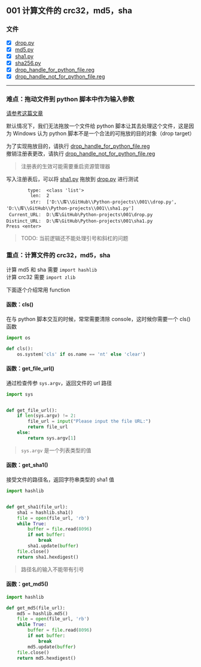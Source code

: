 ## 001 计算文件的 crc32，md5，sha


### 文件

- [x] [drop.py](drop.py)
- [x] [md5.py](md5.py)
- [x] [sha1.py](sha1.py)
- [x] [sha256.py](sha256.py)
- [x] [drop_handle_for_python_file.reg](drop_handle_for_python_file.reg "为Python文件注册DropHandle")
- [x] [drop_handle_not_for_python_file.reg](drop_handle_not_for_python_file.reg "为Python文件注册DropHandle（恢复）")

---

### 难点：拖动文件到 python 脚本中作为输入参数

[请参考这篇文章](http://blog.csdn.net/eijnew/article/details/6695271/)

默认情况下，我们无法拖放一个文件给 python 脚本让其去处理这个文件，这是因为 Windows 认为 python 脚本不是一个合法的可拖放的目的对象（drop target）

为了实现拖放目的，请执行 [drop_handle_for_python_file.reg](drop_handle_for_python_file.reg "为Python文件注册DropHandle")  
撤销注册表更改，请执行 [drop_handle_not_for_python_file.reg](drop_handle_not_for_python_file.reg "为Python文件注册DropHandle（恢复）")

> 注册表的生效可能需要重启资源管理器

写入注册表后，可以将 [sha1.py](sha1.py) 拖放到 [drop.py](drop.py) 进行测试
```text
        type:  <class 'list'>
         len:  2
         str:  ['D:\\库\\GitHub\\Python-projects\\001\\drop.py', 'D:\\库\\GitHub\\Python-projects\\001\\sha1.py']
 Current_URL:  D:\库\GitHub\Python-projects\001\drop.py
Distinct_URL:  D:\库\GitHub\Python-projects\001\sha1.py
Press <enter>
```

> TODO: 当前逻辑还不能处理引号和斜杠的问题

### 重点：计算文件的 crc32，md5，sha

计算 md5 和 sha 需要 `import hashlib`  
计算 crc32 需要 `import zlib`

下面逐个介绍常用 function

#### 函数：cls()

在与 python 脚本交互的时候，常常需要清除 console，这时候你需要一个 cls() 函数

```python
import os

def cls():
    os.system('cls' if os.name == 'nt' else 'clear')
```

#### 函数：get_file_url()

通过检查传参 `sys.argv`，返回文件的 url 路径

```python
import sys


def get_file_url():
    if len(sys.argv) != 2:
        file_url = input("Please input the file URL:")
        return file_url
    else:
        return sys.argv[1]
```

> `sys.argv` 是一个列表类型的值

#### 函数：get_sha1()

接受文件的路径名，返回字符串类型的 sha1 值

```python
import hashlib


def get_sha1(file_url):
    sha1 = hashlib.sha1()
    file = open(file_url, 'rb')
    while True:
        buffer = file.read(8096)
        if not buffer:
            break
        sha1.update(buffer)
    file.close()
    return sha1.hexdigest()
```

> 路径名的输入不能带有引号

#### 函数：get_md5()

```python
import hashlib

def get_md5(file_url):
    md5 = hashlib.md5()
    file = open(file_url, 'rb')
    while True:
        buffer = file.read(8096)
        if not buffer:
            break
        md5.update(buffer)
    file.close()
    return md5.hexdigest()
```


